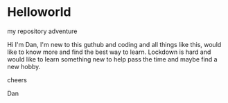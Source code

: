 # Helloworld
my repository adventure

Hi I'm Dan, I'm new to this guthub and coding and all things like this, would like to know more and find the best way to learn.
Lockdown is hard and would like to learn something new to help pass the time and maybe find a new hobby.

cheers

Dan
